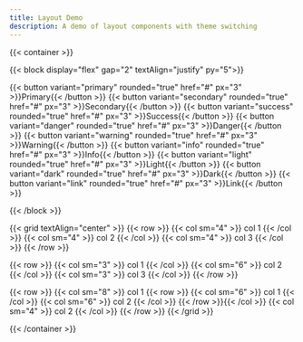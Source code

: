 ```yaml
---
title: Layout Demo
description: A demo of layout components with theme switching
---
```


{{< container >}}

{{< block display="flex" gap="2" textAlign="justify" py="5">}}

{{< button variant="primary" rounded="true" href="#" px="3" >}}Primary{{< /button >}} 
{{< button variant="secondary" rounded="true" href="#" px="3" >}}Secondary{{< /button >}} 
{{< button variant="success" rounded="true" href="#" px="3" >}}Success{{< /button >}} 
{{< button variant="danger" rounded="true" href="#" px="3" >}}Danger{{< /button >}}
{{< button variant="warning" rounded="true" href="#" px="3" >}}Warning{{< /button >}}
{{< button variant="info" rounded="true" href="#" px="3" >}}Info{{< /button >}}
{{< button variant="light" rounded="true" href="#" px="3" >}}Light{{< /button >}}
{{< button variant="dark" rounded="true" href="#" px="3" >}}Dark{{< /button >}}
{{< button variant="link" rounded="true" href="#" px="3" >}}Link{{< /button >}}

{{< /block >}}

{{< grid textAlign="center" >}}
{{< row >}}
{{< col sm="4" >}} col 1 {{< /col >}}
{{< col sm="4" >}} col 2 {{< /col >}}
{{< col sm="4" >}} col 3 {{< /col >}}
{{< /row >}}

{{< row >}}
{{< col sm="3" >}} col 1 {{< /col >}}
{{< col sm="6" >}} col 2 {{< /col >}}
{{< col sm="3" >}} col 3 {{< /col >}}
{{< /row >}}

{{< row >}}
{{< col sm="8" >}}
col 1
{{< row >}}
{{< col sm="6" >}} col 1 {{< /col >}}
{{< col sm="6" >}} col 2 {{< /col >}}
{{< /row >}}{{< /col >}}
{{< col sm="4" >}} col 2 {{< /col >}}
{{< /row >}}
{{< /grid >}}


{{< /container >}}